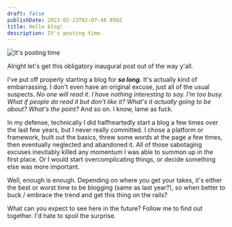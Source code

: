 ```yaml
---
draft: false
publishDate: 2023-02-23T02:07:48.950Z
title: Hello blog!
description: It's posting time.
---
```

![It's posting time](/images/uploads/7compf.jpg)

Alright let's get this obligatory inaugural post out of the way y'all.

I've put off properly starting a blog for **_so long._** It's actually kind of embarrassing. I don't even have an original excuse, just all of the usual suspects. _No one will read it. I have nothing interesting to say. I'm too busy. What if people do read it but don't like it? What's it actually going to be about? What's the point?_ And so on. I know, lame as fuck.

In my defense, technically I did halfheartedly start a blog a few times over the last few years, but I never really committed. I chose a platform or framework, built out the basics, threw some words at the page a few times, then eventually neglected and abandoned it. All of those sabotaging excuses inevitably killed any momentum I was able to summon up in the first place. Or I would start overcomplicating things, or decide something else was more important.

Well, enough is enough. Depending on where you get your takes, it's either the best or worst time to be blogging (same as last year?), so when better to buck / embrace the trend and get this thing on the rails?

What can you expect to see here in the future? Follow me to find out together. I'd hate to spoil the surprise.